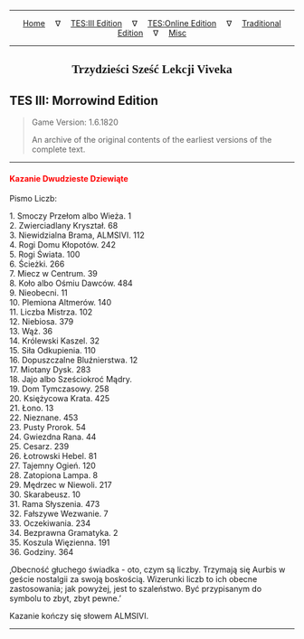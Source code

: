 
---

<!-- Jekyll Page Links -->

<center>
<a href="../../../../index.html">Home</a>
&emsp;&nabla;&emsp;
<a href="../../../index-tes3.html">TES:III Edition</a>
&emsp;&nabla;&emsp;
<a href="../../../index-teso.html">TES:Online Edition</a>
&emsp;&nabla;&emsp;
<a href="../../../index-traditional.html">Traditional Edition</a>
&emsp;&nabla;&emsp;
<a href="../../../index-misc.html">Misc</a>
</center>

<!-- Markdown Body Below: -->

---

<center>
<h2><span style="font-family:Georgia">Trzydzieści Sześć Lekcji Viveka</span></h2>
</center>

## TES III: Morrowind Edition

> Game Version: 1.6.1820
>
> An archive of the original contents of the earliest versions of the complete text.

---

#### <span style="color:red">Kazanie Dwudzieste Dziewiąte</span>

Pismo Liczb:

1\. Smoczy Przełom albo Wieża. 1\
2\. Zwierciadlany Kryształ. 68\
3\. Niewidzialna Brama, ALMSIVI. 112\
4\. Rogi Domu Kłopotów. 242\
5\. Rogi Świata. 100\
6\. Ścieżki. 266\
7\. Miecz w Centrum. 39\
8\. Koło albo Ośmiu Dawców. 484\
9\. Nieobecni. 11\
10\. Plemiona Altmerów. 140\
11\. Liczba Mistrza. 102\
12\. Niebiosa. 379\
13\. Wąż. 36\
14\. Królewski Kaszel. 32\
15\. Siła Odkupienia. 110\
16\. Dopuszczalne Bluźnierstwa. 12\
17\. Miotany Dysk. 283\
18\. Jajo albo Sześciokroć Mądry.\
19\. Dom Tymczasowy. 258\
20\. Księżycowa Krata. 425\
21\. Łono. 13\
22\. Nieznane. 453\
23\. Pusty Prorok. 54\
24\. Gwiezdna Rana. 44\
25\. Cesarz. 239\
26\. Łotrowski Hebel. 81\
27\. Tajemny Ogień. 120\
28\. Zatopiona Lampa. 8\
29\. Mędrzec w Niewoli. 217\
30\. Skarabeusz. 10\
31\. Rama Słyszenia. 473\
32\. Fałszywe Wezwanie. 7\
33\. Oczekiwania. 234\
34\. Bezprawna Gramatyka. 2\
35\. Koszula Więzienna. 191\
36\. Godziny. 364

‚Obecność głuchego świadka - oto, czym są liczby. Trzymają się Aurbis w geście nostalgii za swoją boskością. Wizerunki liczb to ich obecne zastosowania; jak powyżej, jest to szaleństwo. Być przypisanym do symbolu to zbyt, zbyt pewne.’

Kazanie kończy się słowem ALMSIVI.

---

